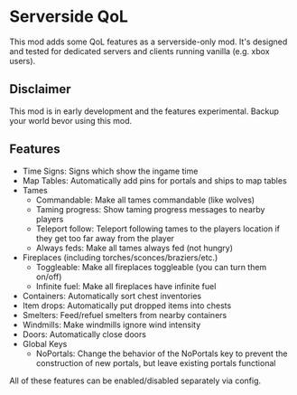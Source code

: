# Serverside QoL
This mod adds some QoL features as a serverside-only mod. It's designed and tested for dedicated servers and clients running vanilla (e.g. xbox users).

## Disclaimer
This mod is in early development and the features experimental. Backup your world bevor using this mod.

## Features
- Time Signs: Signs which show the ingame time
- Map Tables: Automatically add pins for portals and ships to map tables
- Tames
    - Commandable: Make all tames commandable (like wolves)
    - Taming progress: Show taming progress messages to nearby players
    - Teleport follow: Teleport following tames to the players location if they get too far away from the player
    - Always feds: Make all tames always fed (not hungry)
- Fireplaces (including torches/sconces/braziers/etc.)
    - Toggleable: Make all fireplaces toggleable (you can turn them on/off)
    - Infinite fuel: Make all fireplaces have infinite fuel
- Containers: Automatically sort chest inventories
- Item drops: Automatically put dropped items into chests
- Smelters: Feed/refuel smelters from nearby containers
- Windmills: Make windmills ignore wind intensity
- Doors: Automatically close doors
- Global Keys
    - NoPortals: Change the behavior of the NoPortals key to prevent the construction of new portals, but leave existing portals functional

All of these features can be enabled/disabled separately via config.